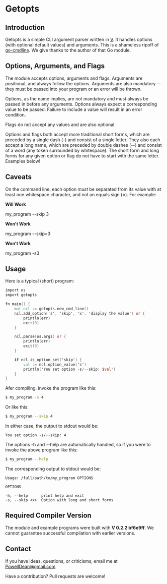 # Getopts

## Introduction

Getopts is a simple CLI argument parser written in [V](https://vlang.io). It
handles options (with optional default values) and arguments.
This is a shameless ripoff of
[go-cmdline](https://github.com/galdor/go-cmdline/blob/master/cmdline.go). We
give thanks to the author of that Go module.

## Options, Arguments, and Flags

The module accepts options, arguments and flags. Arguments are positional,
and always follow the options. Arguments are also mandatory -- they must
be passed into your program or an error will be thrown.

Options, as the name implies, are not mandatory and must always be passed in
before any arguments. Options always expect a corresponding value to be passed.
Failure to include a value will result in an error condition.

Flags do not accept any values and are also optional.

Options and flags both accept more traditional short forms, which are preceded
by a single dash (-) and consist of a single letter. They also each accept a
long name, which are preceded by double dashes (--) and consist of a word (any
token surrounded by whitespace). The short form and long forms for any given
option or flag do not have to start with the same letter. Examples below!

## Caveats

On the command line, each option *must* be separated from its value with at
least one whitespace character, and not an equals sign (=). For example:

**Will Work**

my_program --skip 3

**Won't Work**

my_program --skip=3

**Won't Work**

my_program -s3

## Usage

Here is a typical (short) program:

```v
import os
import getopts

fn main() {
    mut ncl := getopts.new_cmd_line()
    ncl.add_option('s', 'skip', 'x', 'display the value') or {
        println(err)
        exit(8)
    }

    ncl.parse(os.args) or {
        println(err)
        exit(8)
    }

    if ncl.is_option_set('skip') {
        val := ncl.option_value('s')
        println('You set option -s/--skip: $val')
    }
}
```

Afer compiling, invoke the program like this:

```bash
$ my_program -s 4
```

Or like this:

```bash
$ my_program --skip 4
```

In either case, the output to stdout would be:

```
You set option -s/--skip: 4
```

The options -h and --help are automatically handled, so if you were to invoke
the above program like this:

```bash
$ my_program --help
```

The corresponding output to stdout would be:

```
Usage: /full/path/to/my_program OPTIONS

OPTIONS

-h, --help      print help and exit
-s, --skip <x>  Option with long and short forms
```

## Required Compiler Version

The module and example programs were built with __V 0.2.2 bf6e9ff__. We
cannot guarantee successful compilation with earlier versions.

## Contact

If you have ideas, questions, or criticisms, email me at
PowellDean@gmail.com

Have a contribution? Pull requests are welcome!

